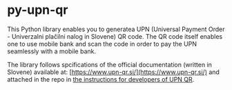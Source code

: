 # py-upn-qr
This Python library enables you to generatea UPN (Universal Payment Order - Univerzalni plačilni nalog in Slovene) QR code. 
The QR code itself enables one to use mobile bank and scan the code in order to pay the UPN seamlessly with a mobile bank.  

The library follows spcifications of the official documentation (written in Slovene) available at: [https://www.upn-qr.si/](https://www.upn-qr.si/) 
and attached in the repo in [the instructions for developers of UPN QR](./NavodilaZaProgramerjeUPNQR.pdf).
